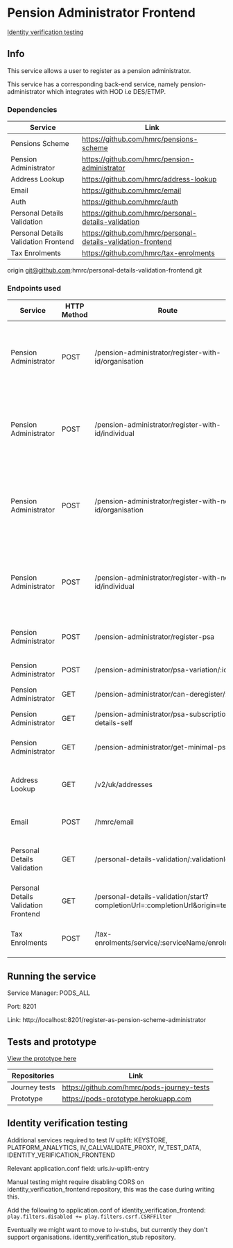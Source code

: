 # Pension Administrator Frontend 

[Identity verification testing](#identity-verification-testing)

## Info

This service allows a user to register as a pension administrator.

This service has a corresponding back-end service, namely pension-administrator which integrates with HOD i.e DES/ETMP.
 
### Dependencies

| Service                              | Link                                                          |
|--------------------------------------|---------------------------------------------------------------|
| Pensions Scheme                      | https://github.com/hmrc/pensions-scheme                       |
| Pension Administrator                | https://github.com/hmrc/pension-administrator                 |
| Address Lookup                       | https://github.com/hmrc/address-lookup                        |
| Email                                | https://github.com/hmrc/email                                 |
| Auth                                 | https://github.com/hmrc/auth                                  |
| Personal Details Validation          | https://github.com/hmrc/personal-details-validation           |
| Personal Details Validation Frontend | https://github.com/hmrc/personal-details-validation-frontend  |
| Tax Enrolments                       | https://github.com/hmrc/tax-enrolments                        |
origin	git@github.com:hmrc/personal-details-validation-frontend.git
### Endpoints used   

| Service                              | HTTP Method  | Route                                                                           | Purpose                                                                                                   
|--------------------------------------|--------------|---------------------------------------------------------------------------------|-----------------------------------------------------------------------------------------------------------|
| Pension Administrator                | POST         | /pension-administrator/register-with-id/organisation                            | Returns the Business Partner Record for an organisation from ETMP based on the UTR                        |
| Pension Administrator                | POST         | /pension-administrator/register-with-id/individual                              | Returns the Business Partner Record for an individual based on the NINO/UTR from ETMP                     |
| Pension Administrator                | POST         | /pension-administrator/register-with-no-id/organisation                         | Registers an organisation on ETMP who does not have a UTR. Typically this will be a non- UK organisation  |
| Pension Administrator                | POST         | /pension-administrator/register-with-no-id/individual                           | Registers an individual on ETMP who does not have a UTR/NINO. Typically this will be a non- UK individual |
| Pension Administrator                | POST         | /pension-administrator/register-psa                                             | Subscribe a pension scheme administrator                                                                  |
| Pension Administrator                | POST         | /pension-administrator/psa-variation/:id                                        | Update PSA Subscription Details                                                                           |
| Pension Administrator                | GET          | /pension-administrator/can-deregister/:id                                       | Can de register a PSA                                                                                     |
| Pension Administrator                | GET          | /pension-administrator/psa-subscription-details-self                            | Returns PSA Subscription Details                                                                          |
| Pension Administrator                | GET          | /pension-administrator/get-minimal-psa                                          | Returns PSA minimal Details                                                                               |
| Address Lookup                       | GET          | /v2/uk/addresses                                                                | Returns a list of addresses that match a given postcode                                                   | 
| Email                                | POST         | /hmrc/email                                                                     | Sends an email to an email address                                                                        |
| Personal Details Validation          | GET          | /personal-details-validation/:validationId                                      | Return the validation results for the given validationId                                                  | 
| Personal Details Validation Frontend | GET          | /personal-details-validation/start?completionUrl=:completionUrl&origin=test     | Start the PDV journey                                                                                     | 
| Tax Enrolments                       | POST         | /tax-enrolments/service/:serviceName/enrolment                                  | Enrols a user synchronously for a given service name                                                      | 

## Running the service

Service Manager: PODS_ALL

Port: 8201

Link: http://localhost:8201/register-as-pension-scheme-administrator

## Tests and prototype

[View the prototype here](https://pods-prototype.herokuapp.com)

|Repositories     |Link                                                                   |
|-----------------|-----------------------------------------------------------------------|
|Journey tests    |https://github.com/hmrc/pods-journey-tests                             |
|Prototype        |https://pods-prototype.herokuapp.com                                   |

## Identity verification testing

Additional services required to test IV uplift: KEYSTORE, PLATFORM_ANALYTICS, IV_CALLVALIDATE_PROXY, IV_TEST_DATA, IDENTITY_VERIFICATION_FRONTEND  

Relevant application.conf field: urls.iv-uplift-entry  

Manual testing might require disabling CORS on
identity_verification_frontend repository,
this was the case during writing this.  

Add the following to application.conf of identity_verification_frontend:  
```play.filters.disabled += play.filters.csrf.CSRFFilter```

Eventually we might want to move to iv-stubs, but currently
they don't support organisations. identity_verification_stub repository.
